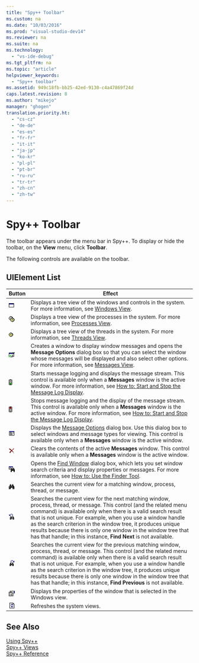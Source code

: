 ```yaml
---
title: "Spy++ Toolbar"
ms.custom: na
ms.date: "10/03/2016"
ms.prod: "visual-studio-dev14"
ms.reviewer: na
ms.suite: na
ms.technology: 
  - "vs-ide-debug"
ms.tgt_pltfrm: na
ms.topic: "article"
helpviewer_keywords: 
  - "Spy++ toolbar"
ms.assetid: 949c18fb-bb25-42ed-9130-c4a47869f24d
caps.latest.revision: 8
ms.author: "mikejo"
manager: "ghogen"
translation.priority.ht: 
  - "cs-cz"
  - "de-de"
  - "es-es"
  - "fr-fr"
  - "it-it"
  - "ja-jp"
  - "ko-kr"
  - "pl-pl"
  - "pt-br"
  - "ru-ru"
  - "tr-tr"
  - "zh-cn"
  - "zh-tw"
---
```

# Spy++ Toolbar
The toolbar appears under the menu bar in Spy++. To display or hide the toolbar, on the **View** menu, click **Toolbar**.  
  
 The following controls are available on the toolbar.  
  
## UIElement List  
  
|Button|Effect|  
|------------|------------|  
|![Spy&#43;&#43; Windows Button](../VS_debugger/media/icon_spy--_windows.gif "Icon_Spy++_Windows")|Displays a tree view of the windows and controls in the system. For more information, see [Windows View](../VS_debugger/windows-view.md).|  
|![Spy&#43;&#43; Processes Button](../VS_debugger/media/icon_spy--_processes.gif "Icon_Spy++_Processes")|Displays a tree view of the processes in the system. For more information, see [Processes View](../VS_debugger/processes-view.md).|  
|![Spy&#43;&#43; Threads Button](../VS_debugger/media/icon_spy--_threads.gif "Icon_Spy++_Threads")|Displays a tree view of the threads in the system. For more information, see [Threads View](../VS_debugger/threads-view.md).|  
|![Spy&#43;&#43; Messages Button](../VS_debugger/media/icon_spy--_messages.gif "Icon_Spy++_Messages")|Creates a window to display window messages and opens the **Message Options** dialog box so that you can select the window whose messages will be displayed and also select other options. For more information, see [Messages View](../VS_debugger/messages-view.md).|  
|![Spy&#43;&#43; Start Log Button](../VS_debugger/media/icon_spy--_startlog.gif "Icon_Spy++_StartLog")|Starts message logging and displays the message stream. This control is available only when a **Messages** window is the active window. For more information, see [How to: Start and Stop the Message Log Display](../VS_debugger/how-to--start-and-stop-the-message-log-display.md).|  
|![Spy&#43;&#43; Stop Log Button](../VS_debugger/media/icon_spy--_stoplog.gif "Icon_Spy++_StopLog")|Stops message logging and the display of the message stream. This control is available only when a **Messages** window is the active window. For more information, see [How to: Start and Stop the Message Log Display](../VS_debugger/how-to--start-and-stop-the-message-log-display.md).|  
|![Spy&#43;&#43; Log Options Button](../VS_debugger/media/icon_spy--_logoptions.gif "Icon_Spy++_LogOptions")|Displays the [Message Options](../VS_debugger/message-options-dialog-box.md) dialog box. Use this dialog box to select windows and message types for viewing. This control is available only when a **Messages** window is the active window.|  
|![Spy&#43;&#43; Clear Log Button](../VS_debugger/media/spy--_clearlog.gif "Spy++_ClearLog")|Clears the contents of the active **Messages** window. This control is available only when a **Messages** window is the active window.|  
|![Spy&#43;&#43; Find Window Button](../VS_debugger/media/icon_spy--_findwindow.gif "Icon_Spy++_FindWindow")|Opens the [Find Window](../VS_debugger/find-window-dialog-box.md) dialog box, which lets you set window search criteria and display properties or messages. For more information, see [How to: Use the Finder Tool](../VS_debugger/how-to--use-the-finder-tool.md).|  
|![Spy&#43;&#43; Find First Window Button](../VS_debugger/media/icon_spy--_window.gif "Icon_Spy++_Window")|Searches the current view for a matching window, process, thread, or message.|  
|![Spy&#43;&#43; Find Next Window Button](../VS_debugger/media/icon_spy--_nextwindow.gif "Icon_Spy++_NextWindow")|Searches the current view for the next matching window, process, thread, or message. This control (and the related menu command) is available only when there is a valid search result that is not unique. For example, when you use a window handle as the search criterion in the window tree, it produces unique results because there is only one window in the window tree that has that handle; in this instance, **Find Next** is not available.|  
|![Spy&#43;&#43; Find Previous Window Button](../VS_debugger/media/icon_spy--_prevwindow.gif "Icon_Spy++_PrevWindow")|Searches the current view for the previous matching window, process, thread, or message. This control (and the related menu command) is available only when there is a valid search result that is not unique. For example, when you use a window handle as the search criterion in the window tree, it produces unique results because there is only one window in the window tree that has that handle; in this instance, **Find Previous** is not available.|  
|![Spy&#43;&#43; Property Explorer Button](../VS_debugger/media/icon_spy--_propexp.gif "Icon_Spy++_PropExp")|Displays the properties of the window that is selected in the Windows view.|  
|![Spy&#43;&#43; Refresh Button](../VS_debugger/media/icon_spy--_refresh.gif "Icon_Spy++_Refresh")|Refreshes the system views.|  
  
## See Also  
 [Using Spy++](../VS_debugger/using-spy--.md)   
 [Spy++ Views](../VS_debugger/spy---views.md)   
 [Spy++ Reference](../VS_debugger/spy---reference.md)